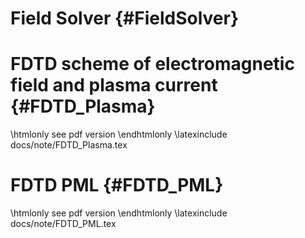 Field Solver {#FieldSolver}
=============================================================== 
  
FDTD scheme of electromagnetic field and plasma current   {#FDTD_Plasma}
=============================================================== 

\htmlonly
    see pdf version
\endhtmlonly
\latexinclude docs/note/FDTD_Plasma.tex

FDTD PML   {#FDTD_PML}
=============================================================== 
\htmlonly
    see pdf version
\endhtmlonly
\latexinclude docs/note/FDTD_PML.tex

